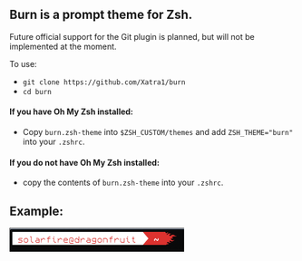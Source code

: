 ## Burn is a prompt theme for Zsh.  
Future official support for the Git plugin is planned, but will not be implemented at the moment.  

To use:  
* ``git clone https://github.com/Xatra1/burn``  
* ``cd burn``  
#### If you have Oh My Zsh installed:  
* Copy ``burn.zsh-theme`` into ``$ZSH_CUSTOM/themes`` and add ``ZSH_THEME="burn"`` into your ``.zshrc``.  
#### If you do not have Oh My Zsh installed:  
* copy the contents of ``burn.zsh-theme`` into your ``.zshrc``.
  
## Example:  
![screenshot showing the theme](screenshot.png)
